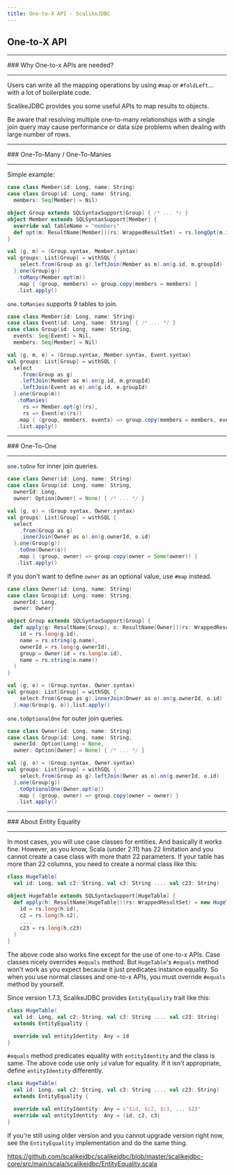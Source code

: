 ```yaml
---
title: One-to-X API - ScalikeJDBC
---
```


## One-to-X API

<hr/>
### Why One-to-x APIs are needed?
<hr/>

Users can write all the mapping operations by using `#map` or `#foldLeft`... with a lot of boilerplate code.

ScalikeJDBC provides you some useful APIs to map results to objects.

<div class="alert alert-warning">
Be aware that resolving multiple one-to-many relationships with a single join query may cause performance or data size problems when dealing with large number of rows.
</div>

<hr/>
### One-To-Many / One-To-Manies
<hr/>

Simple example:

```scala
case class Member(id: Long, name: String)
case class Group(id: Long, name: String,
  members: Seq[Member] = Nil)

object Group extends SQLSyntaxSupport[Group] { /* ... */ }
object Member extends SQLSyntaxSupport[Member] {
  override val tableName = "members"
  def opt(m: ResultName[Member])(rs: WrappedResultSet) = rs.longOpt(m.id).map(_ => Member(m)(rs))
}

val (g, m) = (Group.syntax, Member.syntax)
val groups: List[Group] = withSQL {
    select.from(Group as g).leftJoin(Member as m).on(g.id, m.groupId)
  }.one(Group(g))
   .toMany(Member.opt(m))
   .map { (group, members) => group.copy(members = members) }
   .list.apply()
```

`one.toManies` supports 9 tables to join.

```scala
case class Member(id: Long, name: String)
case class Event(id: Long, name: String) { /* ... */ }
case class Group(id: Long, name: String,
  events: Seq[Event] = Nil,
  members: Seq[Member] = Nil)

val (g, m, e) = (Group.syntax, Member.syntax, Event.syntax)
val groups: List[Group] = withSQL {
  select
    .from(Group as g)
    .leftJoin(Member as m).on(g.id, m.groupId)
    .leftJoin(Event as e).on(g.id, e.groupId)
  }.one(Group(m))
   .toManies(
     rs => Member.opt(g)(rs),
     rs => Event(e)(rs))
   .map { (group, members, events) => group.copy(members = members, events = events) }
   .list.apply()
```

<hr/>
### One-To-One
<hr/>

`one.toOne` for inner join queries.

```scala
case class Owner(id: Long, name: String)
case class Group(id: Long, name: String,
  ownerId: Long,
  owner: Option[Owner] = None) { /* ... */ }

val (g, o) = (Group.syntax, Owner.syntax)
val groups: List[Group] = withSQL {
  select
    .from(Group as g)
    .innerJoin(Owner as o).on(g.ownerId, o.id)
  }.one(Group(g))
   .toOne(Owner(o))
   .map { (group, owner) => group.copy(owner = Some(owner)) }
   .list.apply()
```

If you don't want to define `owner` as an optional value, use `#map` instead.

```scala
case class Owner(id: Long, name: String)
case class Group(id: Long, name: String,
  ownerId: Long,
  owner: Owner)

object Group extends SQLSyntaxSupport[Group] {
  def apply(g: ResultName[Group], o: ResultName[Owner])(rs: WrappedResultSet) = new Group(
    id = rs.long(g.id),
    name = rs.string(g.name),
    ownerId = rs.long(g.ownerId),
    group = Owner(id = rs.long(o.id),
    name = rs.string(o.name))
  )
}

val (g, o) = (Group.syntax, Owner.syntax)
val groups: List[Group] = withSQL {
    select.from(Group as g).innerJoin(Onwer as o).on(g.ownerId, o.id)
  }.map(Group(g, o)).list.apply()
```

`one.toOptionalOne` for outer join queries.

```scala
case class Owner(id: Long, name: String)
case class Group(id: Long, name: String,
  ownerId: Option[Long] = None,
  owner: Option[Owner] = None) { /* ... */ }

val (g, o) = (Group.syntax, Owner.syntax)
val groups: List[Group] = withSQL {
    select.from(Group as g).leftJoin(Owner as o).on(g.ownerId, o.id)
  }.one(Group(g))
   .toOptionalOne(Owner.opt(o))
   .map { (group, owner) => group.copy(owner = owner) }
   .list.apply()
```

<hr/>
### About Entity Equality
<hr/>

In most cases, you will use case classes for entities. And basically it works fine. However, as you know, Scala (under 2.11) has 22 limitation and you cannot create a case class with more thatn 22 parameters. If your table has more than 22 columns, you need to create a normal class like this:

```scala
class HugeTable(
  val id: Long, val c2: String, val c3: String .... val c23: String)

object HugeTable extends SQLSyntaxSupport[HugeTable] {
  def apply(h: ResultName[HugeTable])(rs: WrappedResultSet) = new HugeTable(
    id = rs.long(h.id),
    c2 = rs.long(h.c2),
    ....
    c23 = rs.long(h.c23)
  )
}
```

The above code also works fine except for the use of one-to-x APIs. Case classes nicely overrides `#equals` method. But `HugeTable`'s `#equals` method won't work as you expect because it just predicates instance equality. So when you use normal classes and one-to-x APIs, you must override `#equals` method by yourself.

Since version 1.7.3, ScalikeJDBC provides `EntityEquality` trait like this: 

```scala
class HugeTable(
  val id: Long, val c2: String, val c3: String .... val c23: String) 
  extends EntityEquality {

  override val entityIdentity: Any = id
}
```

`#equals` method predicates equality with `entityIdentity` and the class is same. The above code use only `id` value for equality. If it isn't appropriate, define `entityIdentity` differently.

```scala
class HugeTable(
  val id: Long, val c2: String, val c3: String .... val c23: String)
  extends EntityEquality {

  override val entityIdentity: Any = s"$id, $c2, $c3, ... $23"
  override val entityIdentity: Any = (id, c2, c3)
}
```

If you're still using older version and you cannot upgrade version right now, see the `EntityEquality` implementation and do the same thing.

https://github.com/scalikejdbc/scalikejdbc/blob/master/scalikejdbc-core/src/main/scala/scalikejdbc/EntityEquality.scala

